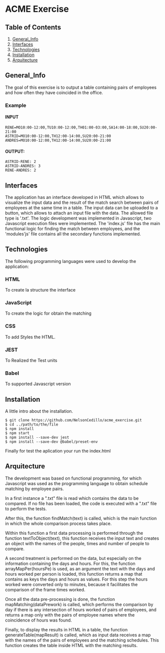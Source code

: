 # ACME Exercise

## Table of Contents
  1. [General_Info](#general_info)
  2. [Interfaces](#interfaces)
  3. [Technologies](#technologies)
  4. [Installation](#installation)
  5. [Arquitecture](#arquitecture)
 
## General_Info
The goal of this exercise is to output a table containing pairs of employees and how often they have coincided in the office.

  ### Example
  
  #### INPUT
    RENE=MO10:00-12:00,TU10:00-12:00,TH01:00-03:00,SA14:00-18:00,SU20:00- 21:00
    ASTRID=MO10:00-12:00,TH12:00-14:00,SU20:00-21:00
    ANDRES=MO10:00-12:00,TH12:00-14:00,SU20:00-21:00

  #### OUTPUT:
    ASTRID-RENE: 2
    ASTRID-ANDRES: 3
    RENE-ANDRES: 2

## Interfaces

The application has an interface developed in HTML which allows to visualize the input data and the result of the match search between pairs of employees at the same time in a table.
The input data can be uploaded to a button, which allows to attach an input file with the data. The allowed file type is '.txt'.
The logic development was implemented in Javascript, two Javascript execution files were implemented. The 'index.js' file has the main functional logic for finding the match between employees, and the 'modules'js' file contains all the secondary functions implemented.

## Technologies

The following programming languages were used to develop the application:

  ### HTML
  To create la structure the interface
  ### JavaScript
  To create the logic for obtain the matching 
  ### CSS
  To add Styles the HTML.
  ### JEST
  To Realized the Test units
  ### Babel
  To supported Javascript version

## Installation

A little intro about the installation. 
```
$ git clone https://github.com/NelsonCedillo/acme_exercise.git
$ cd ../path/to/the/file
$ npm install
$ npm start
$ npm install --save-dev jest
$ npm install --save-dev @babel/preset-env
```
Finally for test the aplication your run the index.html

## Arquitecture

The development was based on functional programming, for which Javascript was used as the programming language to obtain schedule matching by employee pairs. 

In a first instance a ".txt" file is read which contains the data to be compared. If no file has been loaded, the code is executed with a ".txt" file to perform the tests.

After this, the function findMatch(text) is called, which is the main function in which the whole comparison process takes place.

Within this function a first data processing is performed through the function textToObject(text), this function receives the input text and creates an object with the names of the people, times and number of people to compare.

A second treatment is performed on the data, but especially on the information containing the days and hours. For this, the function arrayMapPer(hoursPe) is used, as an argument the text with the days and hours worked per person is loaded, this function returns a map that contains as keys the days and hours as values. For this step the hours worked were converted only to minutes, because it facilitates the comparison of the frame times worked.

Once all the data pre-processing is done, the function mapMatching(dataPrework) is called, which performs the comparison by day if there is any intersection of hours worked of pairs of employees, and returns a map only with the pairs of employee names where the coincidence of hours was found.

Finally, to display the results in HTML in a table, the function generateTable(mapResult) is called, which as input data receives a map with the names of the pairs of employees and the matching schedules.  This function creates the table inside HTML with the matching results.
